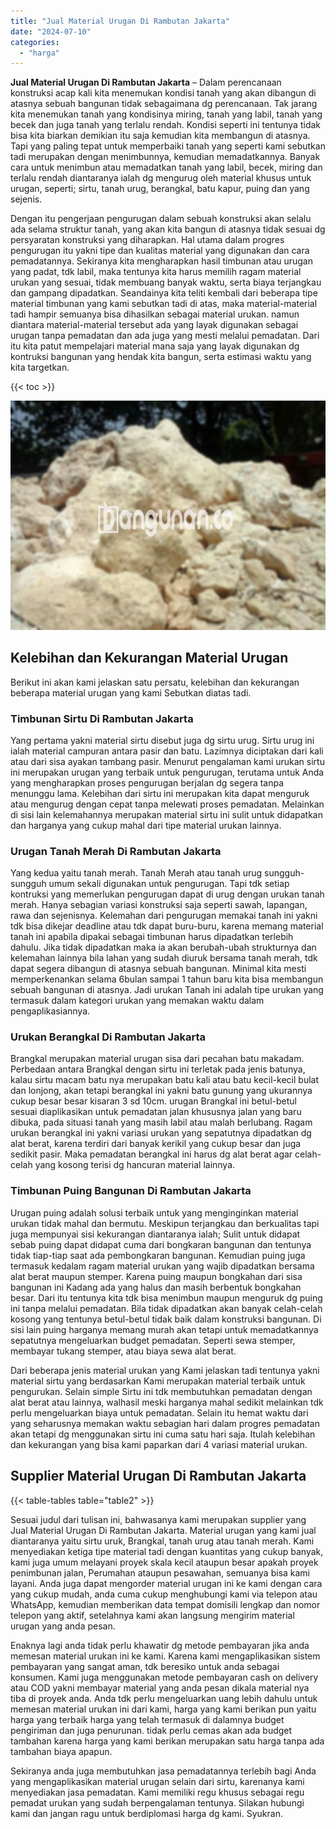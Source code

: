```yaml
---
title: "Jual Material Urugan Di Rambutan Jakarta"
date: "2024-07-10"
categories: 
  - "harga"
---
```


**Jual Material Urugan Di Rambutan Jakarta** – Dalam perencanaan konstruksi acap kali kita menemukan kondisi tanah yang akan dibangun di atasnya sebuah bangunan tidak sebagaimana dg perencanaan. Tak jarang kita menemukan tanah yang kondisinya miring, tanah yang labil, tanah yang becek dan juga tanah yang terlalu rendah. Kondisi seperti ini tentunya tidak bisa kita biarkan demikian itu saja kemudian kita membangun di atasnya. Tapi yang paling tepat untuk memperbaiki tanah yang seperti kami sebutkan tadi merupakan dengan menimbunnya, kemudian memadatkannya. Banyak cara untuk menimbun atau memadatkan tanah yang labil, becek, miring dan terlalu rendah diantaranya ialah dg mengurug oleh material khusus untuk urugan, seperti; sirtu, tanah urug, berangkal, batu kapur, puing dan yang sejenis.

Dengan itu pengerjaan pengurugan dalam sebuah konstruksi akan selalu ada selama struktur tanah, yang akan kita bangun di atasnya tidak sesuai dg persyaratan konstruksi yang diharapkan. Hal utama dalam progres pengurugan itu yakni tipe dan kualitas material yang digunakan dan cara pemadatannya. Sekiranya kita mengharapkan hasil timbunan atau urugan yang padat, tdk labil, maka tentunya kita harus memilih ragam material urukan yang sesuai, tidak membuang banyak waktu, serta biaya terjangkau dan gampang dipadatkan. Seandainya kita teliti kembali dari beberapa tipe material timbunan yang kami sebutkan tadi di atas, maka material-material tadi hampir semuanya bisa dihasilkan sebagai material urukan. namun diantara material-material tersebut ada yang layak digunakan sebagai urugan tanpa pemadatan dan ada juga yang mesti melalui pemadatan. Dari itu kita patut mempelajari material mana saja yang layak digunakan dg kontruksi bangunan yang hendak kita bangun, serta estimasi waktu yang kita targetkan.

{{< toc >}}

![Jual Material Urugan Di Rambutan Jakarta](/images/jual-urugan-28.png)

## Kelebihan dan Kekurangan Material Urugan

Berikut ini akan kami jelaskan satu persatu, kelebihan dan kekurangan beberapa material urugan yang kami Sebutkan diatas tadi.

### Timbunan Sirtu Di Rambutan Jakarta

Yang pertama yakni material sirtu disebut juga dg sirtu urug. Sirtu urug ini ialah material campuran antara pasir dan batu. Lazimnya diciptakan dari kali atau dari sisa ayakan tambang pasir. Menurut pengalaman kami urukan sirtu ini merupakan urugan yang terbaik untuk pengurugan, terutama untuk Anda yang mengharapkan proses pengurugan berjalan dg segera tanpa menunggu lama. Kelebihan dari sirtu ini merupakan kita dapat menguruk atau mengurug dengan cepat tanpa melewati proses pemadatan. Melainkan di sisi lain kelemahannya merupakan material sirtu ini sulit untuk didapatkan dan harganya yang cukup mahal dari tipe material urukan lainnya.

### Urugan Tanah Merah Di Rambutan Jakarta

Yang kedua yaitu tanah merah. Tanah Merah atau tanah urug sungguh-sungguh umum sekali digunakan untuk pengurugan. Tapi tdk setiap kontruksi yang memerlukan pengurugan dapat di urug dengan urukan tanah merah. Hanya sebagian variasi konstruksi saja seperti sawah, lapangan, rawa dan sejenisnya. Kelemahan dari pengurugan memakai tanah ini yakni tdk bisa dikejar deadline atau tdk dapat buru-buru, karena memang material tanah ini apabila dipakai sebagai timbunan harus dipadatkan terlebih dahulu. Jika tidak dipadatkan maka ia akan berubah-ubah strukturnya dan kelemahan lainnya bila lahan yang sudah diuruk bersama tanah merah, tdk dapat segera dibangun di atasnya sebuah bangunan. Minimal kita mesti memperkenankan selama 6bulan sampai 1 tahun baru kita bisa membangun sebuah bangunan di atasnya. Jadi urukan Tanah ini adalah tipe urukan yang termasuk dalam kategori urukan yang memakan waktu dalam pengaplikasiannya.

### Urukan Berangkal Di Rambutan Jakarta

Brangkal merupakan material urugan sisa dari pecahan batu makadam. Perbedaan antara Brangkal dengan sirtu ini terletak pada jenis batunya, kalau sirtu macam batu nya merupakan batu kali atau batu kecil-kecil bulat dan lonjong, akan tetapi berangkal ini yakni batu gunung yang ukurannya cukup besar besar kisaran 3 sd 10cm. urugan Brangkal ini betul-betul sesuai diaplikasikan untuk pemadatan jalan khususnya jalan yang baru dibuka, pada situasi tanah yang masih labil atau malah berlubang. Ragam urukan berangkal ini yakni variasi urukan yang sepatutnya dipadatkan dg alat berat, karena terdiri dari banyak kerikil yang cukup besar dan juga sedikit pasir. Maka pemadatan berangkal ini harus dg alat berat agar celah-celah yang kosong terisi dg hancuran material lainnya.

### Timbunan Puing Bangunan Di Rambutan Jakarta

Urugan puing adalah solusi terbaik untuk yang menginginkan material urukan tidak mahal dan bermutu. Meskipun terjangkau dan berkualitas tapi juga mempunyai sisi kekurangan diantaranya ialah; Sulit untuk didapat sebab puing dapat didapat cuma dari bongkaran bangunan dan tentunya tidak tiap-tiap saat ada pembongkaran bangunan. Kemudian puing juga termasuk kedalam ragam material urukan yang wajib dipadatkan bersama alat berat maupun stemper. Karena puing maupun bongkahan dari sisa bangunan ini Kadang ada yang halus dan masih berbentuk bongkahan besar. Dari itu tentunya kita tdk bisa menimbun maupun menguruk dg puing ini tanpa melalui pemadatan. Bila tidak dipadatkan akan banyak celah-celah kosong yang tentunya betul-betul tidak baik dalam konstruksi bangunan. Di sisi lain puing harganya memang murah akan tetapi untuk memadatkannya sepatutnya mengeluarkan budget pemadatan. Seperti sewa stemper, membayar tukang stemper, atau biaya sewa alat berat.

Dari beberapa jenis material urukan yang Kami jelaskan tadi tentunya yakni material sirtu yang berdasarkan Kami merupakan material terbaik untuk pengurukan. Selain simple Sirtu ini tdk membutuhkan pemadatan dengan alat berat atau lainnya, walhasil meski harganya mahal sedikit melainkan tdk perlu mengeluarkan biaya untuk pemadatan. Selain itu hemat waktu dari yang seharusnya memakan waktu sebagian hari dalam progres pemadatan akan tetapi dg menggunakan sirtu ini cuma satu hari saja. Itulah kelebihan dan kekurangan yang bisa kami paparkan dari 4 variasi material urukan.

## Supplier Material Urugan Di Rambutan Jakarta

{{< table-tables table="table2" >}}

Sesuai judul dari tulisan ini, bahwasanya kami merupakan supplier yang Jual Material Urugan Di Rambutan Jakarta. Material urugan yang kami jual diantaranya yaitu sirtu uruk, Brangkal, tanah urug atau tanah merah. Kami menyediakan ketiga tipe material tadi dengan kuantitas yang cukup banyak, kami juga umum melayani proyek skala kecil ataupun besar apakah proyek penimbunan jalan, Perumahan ataupun pesawahan, semuanya bisa kami layani. Anda juga dapat mengorder material urugan ini ke kami dengan cara yang cukup mudah, anda cuma cukup menghubungi kami via telepon atau WhatsApp, kemudian memberikan data tempat domisili lengkap dan nomor telepon yang aktif, setelahnya kami akan langsung mengirim material urugan yang anda pesan.

Enaknya lagi anda tidak perlu khawatir dg metode pembayaran jika anda memesan material urukan ini ke kami. Karena kami mengaplikasikan sistem pembayaran yang sangat aman, tdk beresiko untuk anda sebagai konsumen. Kami juga menggunakan metode pembayaran cash on delivery atau COD yakni membayar material yang anda pesan dikala material nya tiba di proyek anda. Anda tdk perlu mengeluarkan uang lebih dahulu untuk memesan material urukan ini dari kami, harga yang kami berikan pun yaitu harga yang terbaik harga yang telah termasuk di dalamnya budget pengiriman dan juga penurunan. tidak perlu cemas akan ada budget tambahan karena harga yang kami berikan merupakan satu harga tanpa ada tambahan biaya apapun.

Sekiranya anda juga membutuhkan jasa pemadatannya terlebih bagi Anda yang mengaplikasikan material urugan selain dari sirtu, karenanya kami menyediakan jasa pemadatan. Kami memiliki regu khusus sebagai regu pemadat urukan yang sudah berpengalaman tentunya. Silakan hubungi kami dan jangan ragu untuk berdiplomasi harga dg kami. Syukran.
